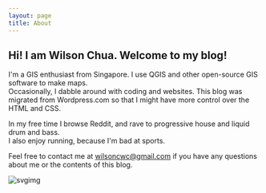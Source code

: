 ```yaml
---
layout: page
title: About
---
```


## Hi! I am Wilson Chua. Welcome to my blog!

I'm a GIS enthusiast from Singapore. I use QGIS and other open-source GIS software to make maps.  
Occasionally, I dabble around with coding and websites. This blog was migrated from Wordpress.com so that I might have more control over the HTML and CSS.

In my free time I browse Reddit, and rave to progressive house and liquid drum and bass.  
I also enjoy running, because I'm bad at sports.

Feel free to contact me at wilsoncwc@gmail.com if you have any questions about me or the contents of this blog.

![svgimg](/img/svgtest3.svg)
